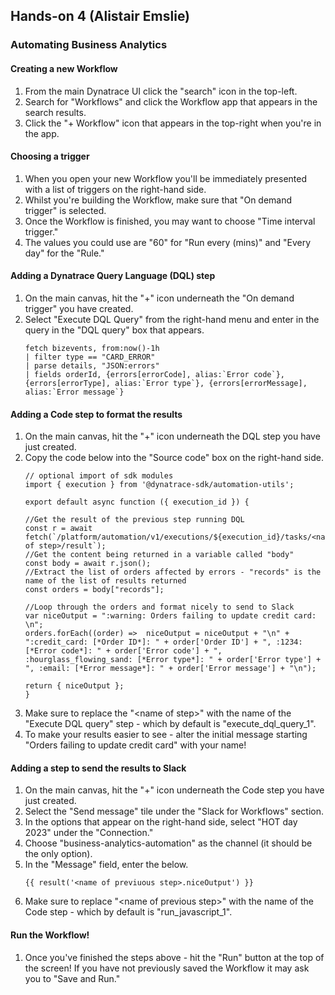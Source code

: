 ## Hands-on 4 (Alistair Emslie)

### Automating Business Analytics

#### Creating a new Workflow
1. From the main Dynatrace UI click the "search" icon in the top-left.
1. Search for "Workflows" and click the Workflow app that appears in the search results.
1. Click the "+ Workflow" icon that appears in the top-right when you're in the app.

#### Choosing a trigger
1. When you open your new Workflow you'll be immediately presented with a list of triggers on the right-hand side.
1. Whilst you're building the Workflow, make sure that "On demand trigger" is selected.
1. Once the Workflow is finished, you may want to choose "Time interval trigger."
1. The values you could use are "60" for "Run every (mins)" and "Every day" for the "Rule."

#### Adding a Dynatrace Query Language (DQL) step
1. On the main canvas, hit the "+" icon underneath the "On demand trigger" you have created.
1. Select "Execute DQL Query" from the right-hand menu and enter in the query in the "DQL query" box that appears.
    ```
    fetch bizevents, from:now()-1h
    | filter type == "CARD_ERROR"
    | parse details, "JSON:errors"
    | fields orderId, {errors[errorCode], alias:`Error code`}, {errors[errorType], alias:`Error type`}, {errors[errorMessage], alias:`Error message`}
    ```

#### Adding a Code step to format the results
1. On the main canvas, hit the "+" icon underneath the DQL step you have just created.
1. Copy the code below into the "Source code" box on the right-hand side.
    ```
    // optional import of sdk modules
    import { execution } from '@dynatrace-sdk/automation-utils';

    export default async function ({ execution_id }) {

    //Get the result of the previous step running DQL
    const r = await fetch(`/platform/automation/v1/executions/${execution_id}/tasks/<name of step>/result`);
    //Get the content being returned in a variable called "body"
    const body = await r.json();
    //Extract the list of orders affected by errors - "records" is the name of the list of results returned
    const orders = body["records"];
    
    //Loop through the orders and format nicely to send to Slack
    var niceOutput = ":warning: Orders failing to update credit card: \n";
    orders.forEach((order) =>  niceOutput = niceOutput + "\n" + ":credit_card: [*Order ID*]: " + order['Order ID'] + ", :1234: [*Error code*]: " + order['Error code'] + ", :hourglass_flowing_sand: [*Error type*]: " + order['Error type'] + ", :email: [*Error message*]: " + order['Error message'] + "\n");
    
    return { niceOutput };
    }
    ```
1. Make sure to replace the "\<name of step\>" with the name of the "Execute DQL query" step - which by default is "execute_dql_query_1".
1. To make your results easier to see - alter the initial message starting "Orders failing to update credit card" with your name!

#### Adding a step to send the results to Slack
1. On the main canvas, hit the "+" icon underneath the Code step you have just created.
1. Select the "Send message" tile under the "Slack for Workflows" section.
1. In the options that appear on the right-hand side, select "HOT day 2023" under the "Connection."
1. Choose "business-analytics-automation" as the channel (it should be the only option).
1. In the "Message" field, enter the below.
    ```
    {{ result('<name of previuous step>.niceOutput') }}
    ```
1. Make sure to replace "\<name of previous step\>" with the name of the Code step - which by default is "run_javascript_1".

#### Run the Workflow!
1. Once you've finished the steps above - hit the "Run" button at the top of the screen! If you have not previously saved the Workflow it may ask you to "Save and Run."

